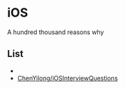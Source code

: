 # iOS

A hundred thousand reasons why

## List
-
- [ChenYilong/iOSInterviewQuestions](https://github.com/ChenYilong/iOSInterviewQuestions)



